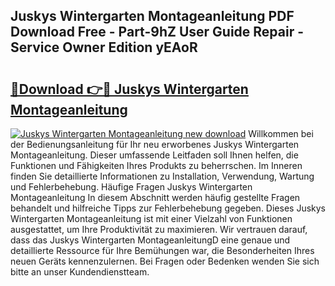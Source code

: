 ## Juskys Wintergarten Montageanleitung PDF Download Free - Part-9hZ User Guide Repair - Service Owner Edition yEAoR

# <h2><a href="http://df6n64.blite.top/?on=Juskys+Wintergarten+Montageanleitung">🔗Download 👉🔴 Juskys Wintergarten Montageanleitung</a></h2>

[![Juskys Wintergarten Montageanleitung new download](https://i.imgur.com/lujVjoI.png)](http://df6n64.blite.top/?on=Juskys+Wintergarten+Montageanleitung)
Willkommen bei der Bedienungsanleitung für Ihr neu erworbenes Juskys Wintergarten Montageanleitung. Dieser umfassende Leitfaden soll Ihnen helfen, die Funktionen und Fähigkeiten Ihres Produkts zu beherrschen. Im Inneren finden Sie detaillierte Informationen zu Installation, Verwendung, Wartung und Fehlerbehebung. Häufige Fragen Juskys Wintergarten Montageanleitung In diesem Abschnitt werden häufig gestellte Fragen behandelt und hilfreiche Tipps zur Fehlerbehebung gegeben. Dieses Juskys Wintergarten Montageanleitung ist mit einer Vielzahl von Funktionen ausgestattet, um Ihre Produktivität zu maximieren. Wir vertrauen darauf, dass das Juskys Wintergarten MontageanleitungD eine genaue und detaillierte Ressource für Ihre Bemühungen war, die Besonderheiten Ihres neuen Geräts kennenzulernen. Bei Fragen oder Bedenken wenden Sie sich bitte an unser Kundendienstteam.
